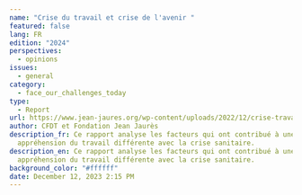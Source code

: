 ```yaml
---
name: "Crise du travail et crise de l'avenir "
featured: false
lang: FR
edition: "2024"
perspectives:
  - opinions
issues:
  - general
category:
  - face_our_challenges_today
type:
  - Report
url: https://www.jean-jaures.org/wp-content/uploads/2022/12/crise-travail-avenir.pdf
author: CFDT et Fondation Jean Jaurès
description_fr: Ce rapport analyse les facteurs qui ont contribué à une
  appréhension du travail différente avec la crise sanitaire.
description_en: Ce rapport analyse les facteurs qui ont contribué à une
  appréhension du travail différente avec la crise sanitaire.
background_color: "#ffffff"
date: December 12, 2023 2:15 PM
---
```

